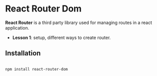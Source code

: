 # **React Router Dom**

**React Router** is a third party library used for managing routes in a react application.

- **Lesson 1**: setup, different ways to create router.

## **Installation**

```bash

npm install react-router-dom

```